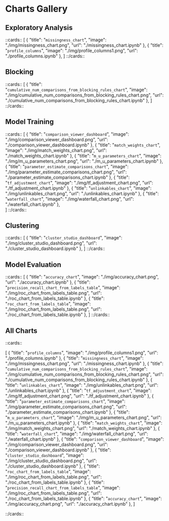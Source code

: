 # Charts Gallery

## Exploratory Analysis

::cards::
[
  {
    "title": "`missingness_chart`",
    "image": "./img/missingness_chart.png",
    "url": "./missingness_chart.ipynb"
  },
  {
    "title": "`profile_columns`",
    "image": "./img/profile_columns1.png",
    "url": "./profile_columns.ipynb"
  },
]
::/cards::

## Blocking

::cards::
[
    {
    "title": "`cumulative_num_comparisons_from_blocking_rules_chart`",
    "image": "./img/cumulative_num_comparisons_from_blocking_rules_chart.png",
    "url": "./cumulative_num_comparisons_from_blocking_rules_chart.ipynb"
    },
]
::/cards::

## Model Training

::cards::
[
    {
    "title": "`comparison_viewer_dashboard`",
    "image": "./img/comparison_viewer_dashboard.png",
    "url": "./comparison_viewer_dashboard.ipynb"
    },
    {
    "title": "`match_weights_chart`",
    "image": "./img/match_weights_chart.png",
    "url": "./match_weights_chart.ipynb"
    },
    {
    "title": "`m_u_parameters_chart`",
    "image": "./img/m_u_parameters_chart.png",
    "url": "./m_u_parameters_chart.ipynb"
    },
    {
    "title": "`parameter_estimate_comparisons_chart`",
    "image": "./img/parameter_estimate_comparisons_chart.png",
    "url": "./parameter_estimate_comparisons_chart.ipynb"
    },
    {
    "title": "`tf_adjustment_chart`",
    "image": "./img/tf_adjustment_chart.png",
    "url": "./tf_adjustment_chart.ipynb"
    },
    {
    "title": "`unlinkables_chart`",
    "image": "./img/unlinkables_chart.png",
    "url": "./unlinkables_chart.ipynb"
    },
    {
    "title": "`waterfall_chart`",
    "image": "./img/waterfall_chart.png",
    "url": "./waterfall_chart.ipynb"
    },   
]
::/cards::

## Clustering

::cards::
[
    {
    "title": "`cluster_studio_dashboard`",
    "image": "./img/cluster_studio_dashboard.png",
    "url": "./cluster_studio_dashboard.ipynb"
    },
]
::/cards::

## Model Evaluation

::cards::
[
    {
    "title": "`accuracy_chart`",
    "image": "./img/accuracy_chart.png",
    "url": "./accuracy_chart.ipynb"
    },
    {
    "title": "`precision_recall_chart_from_labels_table`",
    "image": "./img/roc_chart_from_labels_table.png",
    "url": "./roc_chart_from_labels_table.ipynb"
    },
    {
    "title": "`roc_chart_from_labels_table`",
    "image": "./img/roc_chart_from_labels_table.png",
    "url": "./roc_chart_from_labels_table.ipynb"
    },
]
::/cards::

## All Charts
::cards::

[
  {
    "title": "`profile_columns`",
    "image": "./img/profile_columns1.png",
    "url": "./profile_columns.ipynb"
  },
  {
    "title": "`missingness_chart`",
    "image": "./img/missingness_chart.png",
    "url": "./missingness_chart.ipynb"
  },
  {
    "title": "`cumulative_num_comparisons_from_blocking_rules_chart`",
    "image": "./img/cumulative_num_comparisons_from_blocking_rules_chart.png",
    "url": "./cumulative_num_comparisons_from_blocking_rules_chart.ipynb"
  },
  {
    "title": "`unlinkables_chart`",
    "image": "./img/unlinkables_chart.png",
    "url": "./unlinkables_chart.ipynb"
  },
  {
    "title": "`tf_adjustment_chart`",
    "image": "./img/tf_adjustment_chart.png",
    "url": "./tf_adjustment_chart.ipynb"
  },
  {
    "title": "`parameter_estimate_comparisons_chart`",
    "image": "./img/parameter_estimate_comparisons_chart.png",
    "url": "./parameter_estimate_comparisons_chart.ipynb"
  },
  {
    "title": "`m_u_parameters_chart`",
    "image": "./img/m_u_parameters_chart.png",
    "url": "./m_u_parameters_chart.ipynb"
  },
  {
    "title": "`match_weights_chart`",
    "image": "./img/match_weights_chart.png",
    "url": "./match_weights_chart.ipynb"
  },
  {
    "title": "`waterfall_chart`",
    "image": "./img/waterfall_chart.png",
    "url": "./waterfall_chart.ipynb"
  },
  {
    "title": "`comparison_viewer_dashboard`",
    "image": "./img/comparison_viewer_dashboard.png",
    "url": "./comparison_viewer_dashboard.ipynb"
  },
  {
    "title": "`cluster_studio_dashboard`",
    "image": "./img/cluster_studio_dashboard.png",
    "url": "./cluster_studio_dashboard.ipynb"
  },
  {
    "title": "`roc_chart_from_labels_table`",
    "image": "./img/roc_chart_from_labels_table.png",
    "url": "./roc_chart_from_labels_table.ipynb"
  },
  {
    "title": "`precision_recall_chart_from_labels_table`",
    "image": "./img/roc_chart_from_labels_table.png",
    "url": "./roc_chart_from_labels_table.ipynb"
  },
  {
    "title": "`accuracy_chart`",
    "image": "./img/accuracy_chart.png",
    "url": "./accuracy_chart.ipynb"
  },
]

::/cards::
